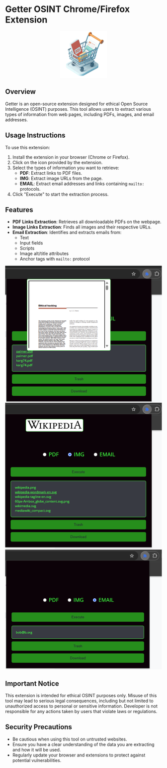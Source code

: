 # Getter OSINT Chrome/Firefox Extension

<p align='center'>
    <img src="Assets\cart.png" width=150>
</p>

## Overview
Getter is an open-source extension designed for ethical Open Source Intelligence (OSINT) purposes. This tool allows users to extract various types of information from web pages, including PDFs, images, and email addresses.

## Usage Instructions
To use this extension:

1. Install the extension in your browser (Chrome or Firefox).
2. Click on the icon provided by the extension.
3. Select the types of information you want to retrieve:
   - **PDF**: Extract links to PDF files.
   - **IMG**: Extract image URLs from the page.
   - **EMAIL**: Extract email addresses and links containing `mailto:` protocols.
4. Click "Execute" to start the extraction process.

## Features
- **PDF Links Extraction**: Retrieves all downloadable PDFs on the webpage.
- **Image Links Extraction**: Finds all images and their respective URLs.
- **Email Extraction**: Identifies and extracts emails from:
  - Text
  - Input fields
  - Scripts
  - Image alt/title attributes
  - Anchor tags with `mailto:` protocol

<p align='center'>
    <img src="assets\Ethical-Hacking-pdf.png">
    <img src="assets\Ethical-Hacking-img.png">
    <img src="assets\Ethical-Hacking-email.png">
</p>




## Important Notice
This extension is intended for ethical OSINT purposes only. Misuse of this tool may lead to serious legal consequences, including but not limited to unauthorized access to personal or sensitive information. Developer is not responsible for any actions taken by users that violate laws or regulations.

## Security Precautions
- Be cautious when using this tool on untrusted websites.
- Ensure you have a clear understanding of the data you are extracting and how it will be used.
- Regularly update your browser and extensions to protect against potential vulnerabilities.
